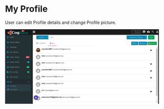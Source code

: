 # My Profile

User can edit Profile details and change Profile picture.

![](../.gitbook/assets/image%20%28153%29.png)

